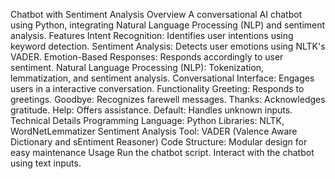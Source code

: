 Chatbot with Sentiment Analysis
Overview
A conversational AI chatbot using Python, integrating Natural Language Processing (NLP) and sentiment analysis.
Features
Intent Recognition: Identifies user intentions using keyword detection.
Sentiment Analysis: Detects user emotions using NLTK's VADER.
Emotion-Based Responses: Responds accordingly to user sentiment.
Natural Language Processing (NLP): Tokenization, lemmatization, and sentiment analysis.
Conversational Interface: Engages users in a interactive conversation.
Functionality
Greeting: Responds to greetings.
Goodbye: Recognizes farewell messages.
Thanks: Acknowledges gratitude.
Help: Offers assistance.
Default: Handles unknown inputs.
Technical Details
Programming Language: Python
Libraries: NLTK, WordNetLemmatizer
Sentiment Analysis Tool: VADER (Valence Aware Dictionary and sEntiment Reasoner)
Code Structure: Modular design for easy maintenance
Usage
Run the chatbot script.
Interact with the chatbot using text inputs.